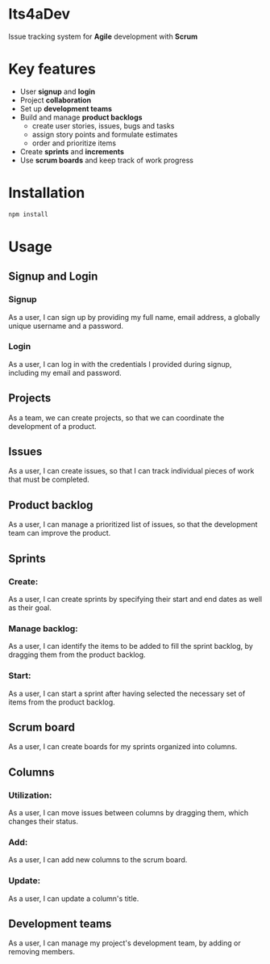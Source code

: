 # Its4aDev

Issue tracking system for **Agile** development with **Scrum**

# Key features

- User **signup** and **login**
- Project **collaboration**
- Set up **development teams**
- Build and manage **product backlogs**
  - create user stories, issues, bugs and tasks
  - assign story points and formulate estimates
  - order and prioritize items
- Create **sprints** and **increments**
- Use **scrum boards** and keep track of work progress

# Installation

```javascript
npm install
```

# Usage

## Signup and Login

### Signup

As a user, I can sign up by providing my full name, email address, a globally unique username and a password.

### Login

As a user, I can log in with the credentials I provided during signup, including my email and password.

## Projects

As a team, we can create projects, so that we can coordinate the development of a product.

## Issues

As a user, I can create issues, so that I can track individual pieces of work that must be completed.

## Product backlog

As a user, I can manage a prioritized list of issues, so that the development team can improve the product.

## Sprints

### Create:

As a user, I can create sprints by specifying their start and end dates as well as their goal.

### Manage backlog:

As a user, I can identify the items to be added to fill the sprint backlog, by dragging them from the product backlog.

### Start:

As a user, I can start a sprint after having selected the necessary set of items from the product backlog.

## Scrum board

As a user, I can create boards for my sprints organized into columns.

## Columns

### Utilization:

As a user, I can move issues between columns by dragging them, which changes their status.

### Add:

As a user, I can add new columns to the scrum board.

### Update:

As a user, I can update a column's title.

## Development teams

As a user, I can manage my project's development team, by adding or removing members.
